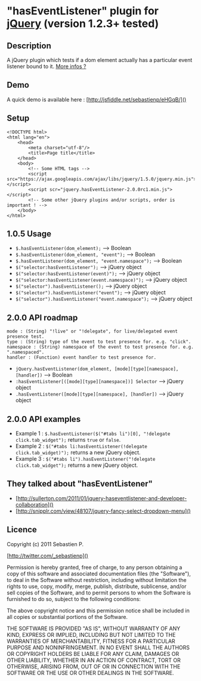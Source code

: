 "hasEventListener" plugin for [jQuery](http://jquery.com/) (version 1.2.3+ tested)
================================

Description
------------
A jQuery plugin which tests if a dom element actually has a particular event listener bound to it.
[More infos ?](https://twitter.com/#!/search/_sebastienp%20hasEventListener)

Demo
-----
A quick demo is available here : [http://jsfiddle.net/sebastienp/eHGqB/]()

Setup
------
    <!DOCTYPE html>
    <html lang="en">
        <head>
            <meta charset="utf-8"/>
            <title>Page title</title>
        </head>
        <body>
            <!-- Some HTML tags -->
            <script src="https://ajax.googleapis.com/ajax/libs/jquery/1.5.0/jquery.min.js"></script>
            <script scr="jquery.hasEventListener-2.0.0rc1.min.js"></script>
            <!-- Some other jQuery plugins and/or scripts, order is important ! -->
        </body>
    </html>

1.0.5 Usage
------------
* `$.hasEventListener(dom_element);` --> Boolean
* `$.hasEventListener(dom_element, "event");` --> Boolean
* `$.hasEventListener(dom_element, "event.namespace");` --> Boolean
* `$("selector:hasEventListener");` --> jQuery object
* `$("selector:hasEventListener(event)");` --> jQuery object
* `$("selector:hasEventListener(event.namespace)");` --> jQuery object
* `$("selector").hasEventListener();` --> jQuery object
* `$("selector").hasEventListener("event");` --> jQuery object
* `$("selector").hasEventListener("event.namespace");` --> jQuery object

2.0.0 API roadmap
------------------
    mode : (String) "!live" or "!delegate", for live/delegated event presence test.
    type : (String) type of the event to test presence for. e.g. "click".
    namespace : (String) namespace of the event to test presence for. e.g. ".namespaced".
    handler : (Function) event handler to test presence for.

* `jQuery.hasEventListener(dom_element, [mode][type][namespace], [handler])` --> Boolean
* `:hasEventListener[([mode][type][namespace])] Selector` --> jQuery object
* `.hasEventListener([mode][type][namespace], [handler])` --> jQuery object

2.0.0 API examples
-------------------
*  Example 1 : `$.hasEventListener($("#tabs li")[0], "!delegate click.tab_widget");` returns `true` or `false`.
*  Example 2 : `$("#tabs li:hasEventListener(!delegate click.tab_widget)");` returns a new jQuery object.
*  Example 3 : `$("#tabs li").hasEventListener("!delegate click.tab_widget");` returns a new jQuery object.

They talked about "hasEventListener"
-------------------------------------
* [http://sullerton.com/2011/01/jquery-haseventlistener-and-developer-collaboration]()
* [http://snipplr.com/view/48107/jquery-fancy-select-dropdown-menu]()

Licence
--------
Copyright (c) 2011 Sebastien P.

[http://twitter.com/_sebastienp]()

Permission is hereby granted, free of charge, to any person obtaining a copy
of this software and associated documentation files (the "Software"), to deal
in the Software without restriction, including without limitation the rights
to use, copy, modify, merge, publish, distribute, sublicense, and/or sell
copies of the Software, and to permit persons to whom the Software is
furnished to do so, subject to the following conditions:

The above copyright notice and this permission notice shall be included in
all copies or substantial portions of the Software.

THE SOFTWARE IS PROVIDED "AS IS", WITHOUT WARRANTY OF ANY KIND, EXPRESS OR
IMPLIED, INCLUDING BUT NOT LIMITED TO THE WARRANTIES OF MERCHANTABILITY,
FITNESS FOR A PARTICULAR PURPOSE AND NONINFRINGEMENT. IN NO EVENT SHALL THE
AUTHORS OR COPYRIGHT HOLDERS BE LIABLE FOR ANY CLAIM, DAMAGES OR OTHER
LIABILITY, WHETHER IN AN ACTION OF CONTRACT, TORT OR OTHERWISE, ARISING FROM,
OUT OF OR IN CONNECTION WITH THE SOFTWARE OR THE USE OR OTHER DEALINGS IN
THE SOFTWARE.